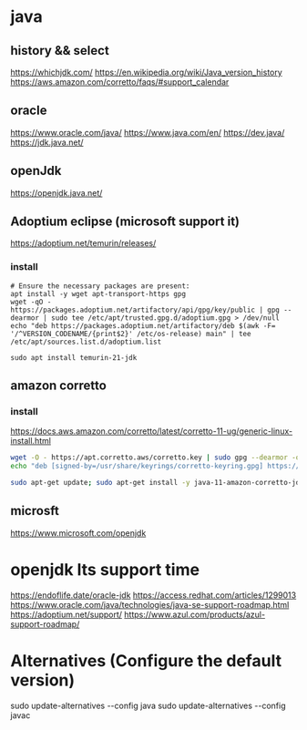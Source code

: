 # java

## history && select
https://whichjdk.com/
https://en.wikipedia.org/wiki/Java_version_history
https://aws.amazon.com/corretto/faqs/#support_calendar


## oracle 
https://www.oracle.com/java/
https://www.java.com/en/
https://dev.java/
https://jdk.java.net/


## openJdk
https://openjdk.java.net/


## Adoptium eclipse (microsoft support it)
https://adoptium.net/temurin/releases/

### install 
```
# Ensure the necessary packages are present:
apt install -y wget apt-transport-https gpg
wget -qO - https://packages.adoptium.net/artifactory/api/gpg/key/public | gpg --dearmor | sudo tee /etc/apt/trusted.gpg.d/adoptium.gpg > /dev/null
echo "deb https://packages.adoptium.net/artifactory/deb $(awk -F= '/^VERSION_CODENAME/{print$2}' /etc/os-release) main" | tee /etc/apt/sources.list.d/adoptium.list

sudo apt install temurin-21-jdk
```


## amazon corretto

### install

https://docs.aws.amazon.com/corretto/latest/corretto-11-ug/generic-linux-install.html
```bash
wget -O - https://apt.corretto.aws/corretto.key | sudo gpg --dearmor -o /usr/share/keyrings/corretto-keyring.gpg && \
echo "deb [signed-by=/usr/share/keyrings/corretto-keyring.gpg] https://apt.corretto.aws stable main" | sudo tee /etc/apt/sources.list.d/corretto.list

sudo apt-get update; sudo apt-get install -y java-11-amazon-corretto-jdk
```



## microsft 
https://www.microsoft.com/openjdk



# openjdk lts support time
https://endoflife.date/oracle-jdk
https://access.redhat.com/articles/1299013
https://www.oracle.com/java/technologies/java-se-support-roadmap.html
https://adoptium.net/support/
https://www.azul.com/products/azul-support-roadmap/



# Alternatives (Configure the default version)
sudo update-alternatives --config java
sudo update-alternatives --config javac